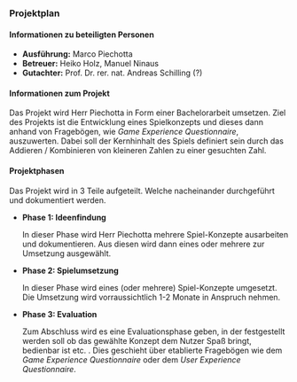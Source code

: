 ### Projektplan

#### Informationen zu beteiligten Personen

* **Ausführung:** Marco Piechotta
* **Betreuer:** Heiko Holz, Manuel Ninaus
* **Gutachter:** Prof. Dr. rer. nat. Andreas Schilling (?)

#### Informationen zum Projekt

Das Projekt wird Herr Piechotta in Form einer Bachelorarbeit umsetzen. Ziel des Projekts ist die Entwicklung eines Spielkonzepts und dieses dann anhand von Fragebögen, wie _Game Experience Questionnaire_, auszuwerten. Dabei soll der Kernhinhalt des Spiels definiert sein durch das Addieren / Kombinieren von kleineren Zahlen zu einer gesuchten Zahl.

#### Projektphasen

Das Projekt wird in 3 Teile aufgeteilt. Welche nacheinander durchgeführt und dokumentiert werden.

* **Phase 1: Ideenfindung**

  In dieser Phase wird Herr Piechotta mehrere Spiel-Konzepte ausarbeiten und dokumentieren. Aus diesen wird dann eines oder mehrere zur Umsetzung ausgewählt.

* **Phase 2: Spielumsetzung**

  In dieser Phase wird eines (oder mehrere) Spiel-Konzepte umgesetzt. Die Umsetzung wird vorraussichtlich 1-2 Monate in Anspruch nehmen.

* **Phase 3: Evaluation**

  Zum Abschluss wird es eine Evaluationsphase geben, in der festgestellt werden soll ob das gewählte Konzept dem Nutzer Spaß bringt, bedienbar ist etc. . Dies geschieht über etablierte Fragebögen wie dem _Game Experience Questionnaire_ oder dem _User Experience Questionnaire_.

